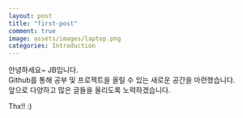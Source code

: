 ```yaml
---
layout: post
title: "first-post"
comment: true
image: assets/images/laptop.png
categories: Introduction
---
```


안녕하세요~ JB입니다.  
Github를 통해 공부 및 프로젝트을 올릴 수 있는 새로운 공간을 마련했습니다.  
앞으로 다양하고 많은 글들을 올리도록 노력하겠습니다.  
  
Thx!! :)